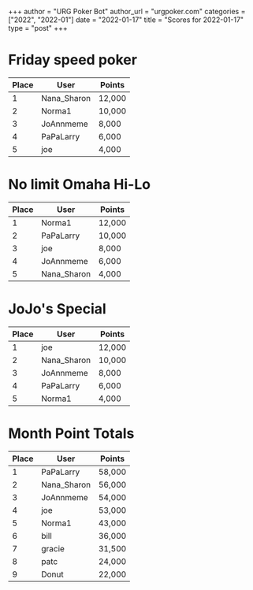 +++
author = "URG Poker Bot"
author_url = "urgpoker.com"
categories = ["2022", "2022-01"]
date = "2022-01-17"
title = "Scores for 2022-01-17"
type = "post"
+++
# Friday speed poker

| Place | User | Points |
|-------|------|--------|
| 1 | Nana_Sharon | 12,000 |
| 2 | Norma1 | 10,000 |
| 3 | JoAnnmeme | 8,000 |
| 4 | PaPaLarry | 6,000 |
| 5 | joe | 4,000 |

# No limit Omaha Hi-Lo

| Place | User | Points |
|-------|------|--------|
| 1 | Norma1 | 12,000 |
| 2 | PaPaLarry | 10,000 |
| 3 | joe | 8,000 |
| 4 | JoAnnmeme | 6,000 |
| 5 | Nana_Sharon | 4,000 |

# JoJo's Special

| Place | User | Points |
|-------|------|--------|
| 1 | joe | 12,000 |
| 2 | Nana_Sharon | 10,000 |
| 3 | JoAnnmeme | 8,000 |
| 4 | PaPaLarry | 6,000 |
| 5 | Norma1 | 4,000 |

# Month Point Totals

| Place | User | Points |
|-------|------|--------|
| 1 | PaPaLarry | 58,000 |
| 2 | Nana_Sharon | 56,000 |
| 3 | JoAnnmeme | 54,000 |
| 4 | joe | 53,000 |
| 5 | Norma1 | 43,000 |
| 6 | bill | 36,000 |
| 7 | gracie | 31,500 |
| 8 | patc | 24,000 |
| 9 | Donut | 22,000 |

